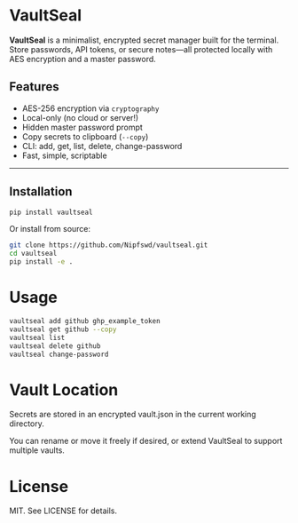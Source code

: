 # VaultSeal

**VaultSeal** is a minimalist, encrypted secret manager built for the terminal. Store passwords, API tokens, or secure notes—all protected locally with AES encryption and a master password.

## Features

- AES-256 encryption via `cryptography`
- Local-only (no cloud or server!)
- Hidden master password prompt
- Copy secrets to clipboard (`--copy`)
- CLI: add, get, list, delete, change-password
- Fast, simple, scriptable

---

## Installation

```bash
pip install vaultseal
```
Or install from source:
```bash
git clone https://github.com/Nipfswd/vaultseal.git
cd vaultseal
pip install -e .
```

# Usage

```bash
vaultseal add github ghp_example_token
vaultseal get github --copy
vaultseal list
vaultseal delete github
vaultseal change-password
```

# Vault Location
Secrets are stored in an encrypted vault.json in the current working directory.

You can rename or move it freely if desired, or extend VaultSeal to support multiple vaults.

# License
MIT. See LICENSE for details.